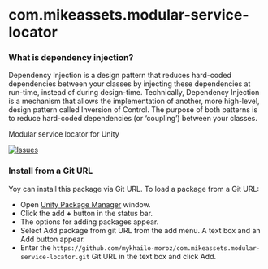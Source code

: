# com.mikeassets.modular-service-locator

### What is dependency injection?
Dependency Injection is a design pattern that reduces hard-coded dependencies between your classes by injecting these dependencies at run-time, instead of during design-time. Technically, Dependency Injection is a mechanism that allows the implementation of another, more high-level, design pattern called Inversion of Control. The purpose of both patterns is to reduce hard-coded dependencies (or ‘coupling’) between your classes.

Modular service locator for Unity

[![Issues](https://img.shields.io/github/issues/StansAssets/com.stansassets.foundation)](https://github.com/mykhailo-moroz/com.mikeassets.modular-service-locator/issues)

### Install from a Git URL
Yoy can install this package via Git URL. To load a package from a Git URL:

* Open [Unity Package Manager](https://docs.unity3d.com/Manual/upm-ui.html) window.
* Click the add **+** button in the status bar.
* The options for adding packages appear.
* Select Add package from git URL from the add menu. A text box and an Add button appear.
* Enter the `https://github.com/mykhailo-moroz/com.mikeassets.modular-service-locator.git` Git URL in the text box and click Add.
